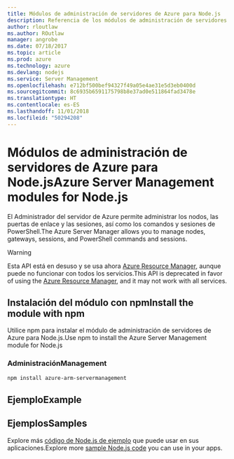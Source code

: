 ```yaml
---
title: Módulos de administración de servidores de Azure para Node.js
description: Referencia de los módulos de administración de servidores de Azure para Node.js
author: rloutlaw
ms.author: ROutlaw
manager: angrobe
ms.date: 07/18/2017
ms.topic: article
ms.prod: azure
ms.technology: azure
ms.devlang: nodejs
ms.service: Server Management
ms.openlocfilehash: e712bf500bef94327f49a05e4ae31e5d3eb0400d
ms.sourcegitcommit: 8c6935b6591175798b8e37ad0e511864fad3478e
ms.translationtype: HT
ms.contentlocale: es-ES
ms.lasthandoff: 11/01/2018
ms.locfileid: "50294208"
---
```

# <a name="azure-server-management-modules-for-nodejs"></a><span data-ttu-id="9b26a-103">Módulos de administración de servidores de Azure para Node.js</span><span class="sxs-lookup"><span data-stu-id="9b26a-103">Azure Server Management modules for Node.js</span></span>

<span data-ttu-id="9b26a-104">El Administrador del servidor de Azure permite administrar los nodos, las puertas de enlace y las sesiones, así como los comandos y sesiones de PowerShell.</span><span class="sxs-lookup"><span data-stu-id="9b26a-104">The Azure Server Manager allows you to manage nodes, gateways, sessions, and PowerShell commands and sessions.</span></span>

> [!WARNING]
> <span data-ttu-id="9b26a-105">Esta API está en desuso y se usa ahora [Azure Resource Manager](/javascript/api/overview/azure/resources), aunque puede no funcionar con todos los servicios.</span><span class="sxs-lookup"><span data-stu-id="9b26a-105">This API is deprecated in favor of using the [Azure Resource Manager](/javascript/api/overview/azure/resources), and it may not work with all services.</span></span>

## <a name="install-the-module-with-npm"></a><span data-ttu-id="9b26a-106">Instalación del módulo con npm</span><span class="sxs-lookup"><span data-stu-id="9b26a-106">Install the module with npm</span></span>

<span data-ttu-id="9b26a-107">Utilice npm para instalar el módulo de administración de servidores de Azure para Node.js.</span><span class="sxs-lookup"><span data-stu-id="9b26a-107">Use npm to install the Azure Server Management module for Node.js</span></span>

### <a name="management"></a><span data-ttu-id="9b26a-108">Administración</span><span class="sxs-lookup"><span data-stu-id="9b26a-108">Management</span></span>

```bash
npm install azure-arm-servermanagement
```

## <a name="example"></a><span data-ttu-id="9b26a-109">Ejemplo</span><span class="sxs-lookup"><span data-stu-id="9b26a-109">Example</span></span>

## <a name="samples"></a><span data-ttu-id="9b26a-110">Ejemplos</span><span class="sxs-lookup"><span data-stu-id="9b26a-110">Samples</span></span>

<span data-ttu-id="9b26a-111">Explore más [código de Node.js de ejemplo](https://azure.microsoft.com/resources/samples/?platform=nodejs) que puede usar en sus aplicaciones.</span><span class="sxs-lookup"><span data-stu-id="9b26a-111">Explore more [sample Node.js code](https://azure.microsoft.com/resources/samples/?platform=nodejs) you can use in your apps.</span></span>